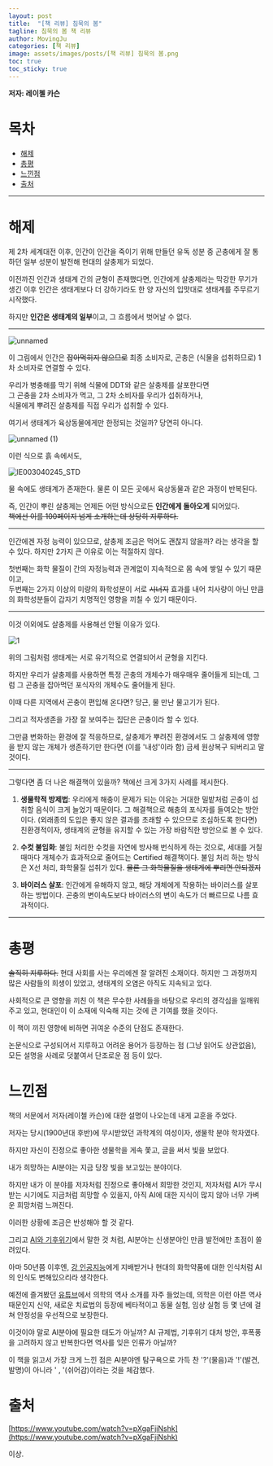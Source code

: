 ```yaml
---
layout: post
title:  "[책 리뷰] 침묵의 봄"
tagline: 침묵의 봄 책 리뷰
author: MovingJu
categories: [책 리뷰]
image: assets/images/posts/[책 리뷰] 침묵의 봄.png
toc: true
toc_sticky: true
---
```

**저자: 레이첼 카슨**

# 목차
- [해제](#해제)
- [총평](#총평)
- [느낀점](#느낀점)
- [출처](#출처)

----

# 해제

제 2차 세계대전 이후, 인간이 인간을 죽이기 위해 만들던 유독 성분 중 곤충에게 잘 통하던 일부 성분이 발전해 현대의 살충제가 되었다.

이전까진 인간과 생태계 간의 균형이 존재했다면, 인간에게 살충제라는 막강한 무기가 생긴 이후 인간은 생태계보다 더 강하기라도 한 양 자신의 입맛대로 생태계를 주무르기 시작했다.

하지만 **인간은 생태계의 일부**이고, 그 흐름에서 벗어날 수 없다.

---------

![unnamed](https://github.com/user-attachments/assets/ffb67d3d-bc71-4615-91d5-bc13a285c40a)

이 그림에서 인간은 ~~잡아먹히지 않으므로~~ 최종 소비자로, 곤충은 (식물을 섭취하므로) 1차 소비자로 연결할 수 있다.

우리가 병충해를 막기 위해 식물에 DDT와 같은 살충제를 살포한다면    
그 곤충을 2차 소비자가 먹고, 그 2차 소비자를 우리가 섭취하거나,   
식물에게 뿌려진 살충제를 직접 우리가 섭취할 수 있다.

여기서 생태계가 육상동물에게만 한정되는 것일까? 당연히 아니다.

![unnamed (1)](https://github.com/user-attachments/assets/2cfd468b-3116-43dd-980b-df7442a48b88) 

이런 식으로 흙 속에서도, 

![IE003040245_STD](https://github.com/user-attachments/assets/030ff9aa-b7d2-4dcd-bf71-98b188bf45de)

물 속에도 생태계가 존재한다. 물론 이 모든 곳에서 육상동물과 같은 과정이 반복된다.

즉, 인간이 뿌린 살충제는 언제든 어떤 방식으로든 **인간에게 돌아오게** 되어있다.    
~~책에선 이를 100페이지 넘게 소개하는데 상당히 지루하다.~~

---------

인간에겐 자정 능력이 있으므로, 살충제 조금은 먹어도 괜찮지 않을까? 라는 생각을 할 수 있다. 하지만 2가지 큰 이유로 이는 적절하지 않다.

첫번째는 화학 물질이 간의 자정능력과 관계없이 지속적으로 몸 속에 쌓일 수 있기 때문이고,    
두번째는 2가지 이상의 미량의 화학성분이 서로 ~~시너지~~ 효과를 내어 치사량이 아닌 만큼의 화학성분들이 갑자기 치명적인 영향을 끼칠 수 있기 때문이다.

---------

이것 이외에도 살충제를 사용해선 안될 이유가 있다.

![1](https://github.com/user-attachments/assets/de0b4037-7098-4ef3-934b-179e59b0d2a8)

위의 그림처럼 생태계는 서로 유기적으로 연결되어서 균형을 지킨다.

하지만 우리가 살충제를 사용하면 특정 곤충의 개체수가 매우매우 줄어들게 되는데, 그럼 그 곤충을 잡아먹던 포식자의 개체수도 줄어들게 된다.

이때 다른 지역에서 곤충이 편입해 온다면? 당근, 물 만난 물고기가 된다.

그리고 적자생존을 가장 잘 보여주는 집단은 곤충이라 할 수 있다.

그만큼 변화하는 환경에 잘 적응하므로, 살충제가 뿌려진 환경에서도 그 살충제에 영향을 받지 않는 개체가 생존하기만 한다면 (이를 '내성'이라 함) 금세 원상복구 되버리고 말 것이다.

--------

그렇다면 좀 더 나은 해결책이 있을까? 책에선 크게 3가지 사례를 제시한다.

1. **생물학적 방제법**: 우리에게 해충이 문제가 되는 이유는 거대한 밀밭처럼 곤충이 섭취할 음식이 크게 늘었기 때문이다. 그 해결책으로 해충의 포식자를 들여오는 방안이다. (외래종의 도입은 좋지 않은 결과를 초래할 수 있으므로 조심하도록 한다면) 친환경적이자, 생태계의 균형을 유지할 수 있는 가장 바람직한 방안으로 볼 수 있다.   

2. **수컷 불임화**: 불임 처리한 수컷을 자연에 방사해 번식하게 하는 것으로, 세대를 거칠 때마다 개체수가 효과적으로 줄어드는 Certified 해결책이다. 불임 처리 하는 방식은 X선 처리, 화학물질 섭취가 있다. ~~물론 그 화학물질을 생태계에 뿌리면 안되겠지~~

3. **바이러스 살포**: 인간에게 유해하지 않고, 해당 개체에게 작용하는 바이러스를 살포하는 방법이다. 곤충의 변이속도보다 바이러스의 변이 속도가 더 빠르므로 나름 효과적이다.

------

# 총평

~~솔직히 지루하다.~~ 현대 사회를 사는 우리에겐 잘 알려진 소재이다. 하지만 그 과정까지 많은 사람들의 희생이 있었고, 생태계의 오염은 아직도 지속되고 있다. 

사회적으로 큰 영향을 끼친 이 책은 무수한 사례들을 바탕으로 우리의 경각심을 일깨워주고 있고, 현대인이 이 소재에 익숙해 지는 것에 큰 기여를 했을 것이다.

이 책이 끼친 영향에 비하면 귀여운 수준의 단점도 존재한다.

논문식으로 구성되어서 지루하고 어려운 용어가 등장하는 점 (그냥 읽어도 상관없음), 모든 설명을 사례로 덧붙여서 단조로운 점 등이 있다.

# 느낀점

책의 서문에서 저자(레이첼 카슨)에 대한 설명이 나오는데 내게 교훈을 주었다.

저자는 당시(1900년대 후반)에 무시받았던 과학계의 여성이자, 생물학 분야 학자였다.

하지만 자신이 진정으로 좋아한 생물학을 게속 쫓고, 글을 써서 빛을 보았다.

내가 희망하는 AI분야는 지금 당장 빛을 보고있는 분야이다. 

하지만 내가 이 분야를 저자처럼 진정으로 좋아해서 희망한 것인지, 저자처럼 AI가 무시받는 시기에도 지금처럼 희망할 수 있을지, 아직 AI에 대한 지식이 많지 않아 너무 가벼운 희망처럼 느껴진다. 

이러한 상황에 조금은 반성해야 할 것 같다.

그리고 [AI와 기후위기](https://movingju.github.io/탐구-보고서-AI와-기후위기/#느낀점)에서 말한 것 처럼, AI분야는 신생분야인 만큼 발전에만 초점이 쏠려있다. 

아마 50년쯤 이후엔, [강 인공지능](https://www.ibm.com/kr-ko/topics/strong-ai)에게 지배받거나 현대의 화학약품에 대한 인식처럼 AI의 인식도 변해있으리라 생각한다.

예전에 즐겨봤던 [유튜브](https://www.youtube.com/watch?v=pXgaFjiNshk)에서 의학의 역사 소개를 자주 들었는데, 의학은 이런 아픈 역사 때문인지 신약, 새로운 치료법의 등장에 베타적이고 동물 실험, 임상 실험 등 몇 년에 걸쳐 안정성을 우선적으로 보장한다.

이것이야 말로 AI분야에 필요한 태도가 아닐까? AI 규제법, 기후위기 대처 방안, 후폭풍을 고려하지 않고 반복한다면 역사를 잊은 인류가 아닐까?

이 책을 읽고서 가장 크게 느낀 점은 AI분야엔 탐구욕으로 가득 찬 '?'(물음)과 '!'(발견, 발명)이 아니라 ' , '(쉬어감)이라는 것을 체감했다.

# 출처

[https://www.youtube.com/watch?v=pXgaFjiNshk](https://www.youtube.com/watch?v=pXgaFjiNshk)

이상.